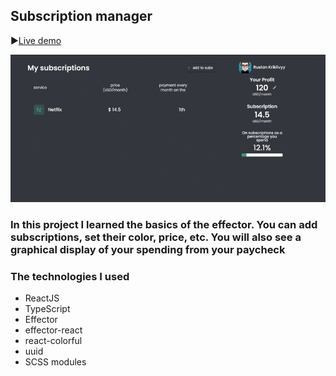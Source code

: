 ## Subscription manager

▶[Live demo](https://vibrant-villani-602451.netlify.app/)

![Header](https://github.com/ruslankriklivyy/react-subscription-manager/blob/main/public/subsManager.gif)

### In this project I learned the basics of the effector. You can add subscriptions, set their color, price, etc. You will also see a graphical display of your spending from your paycheck

### The technologies I used

- ReactJS
- TypeScript
- Effector
- effector-react
- react-colorful
- uuid
- SCSS modules
